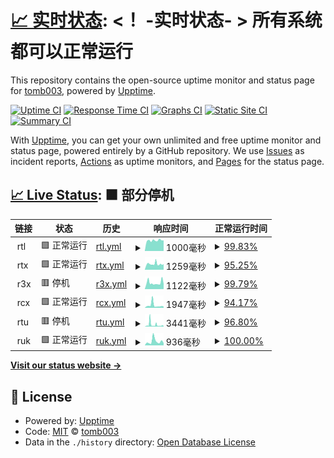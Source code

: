 # [📈 实时状态](https://tomb003.github.io/upptime): <！ -实时状态- > **所有系统都可以正常运行**

This repository contains the open-source uptime monitor and status page for [tomb003](https://tomb003.github.io/upptime), powered by [Upptime](https://github.com/upptime/upptime).

[![Uptime CI](https://github.com/tomb003/upptime/workflows/Uptime%20CI/badge.svg)](https://github.com/tomb003/upptime/actions?query=workflow%3A%22Uptime+CI%22)
[![Response Time CI](https://github.com/tomb003/upptime/workflows/Response%20Time%20CI/badge.svg)](https://github.com/tomb003/upptime/actions?query=workflow%3A%22Response+Time+CI%22)
[![Graphs CI](https://github.com/tomb003/upptime/workflows/Graphs%20CI/badge.svg)](https://github.com/tomb003/upptime/actions?query=workflow%3A%22Graphs+CI%22)
[![Static Site CI](https://github.com/tomb003/upptime/workflows/Static%20Site%20CI/badge.svg)](https://github.com/tomb003/upptime/actions?query=workflow%3A%22Static+Site+CI%22)
[![Summary CI](https://github.com/tomb003/upptime/workflows/Summary%20CI/badge.svg)](https://github.com/tomb003/upptime/actions?query=workflow%3A%22Summary+CI%22)

With [Upptime](https://upptime.js.org), you can get your own unlimited and free uptime monitor and status page, powered entirely by a GitHub repository. We use [Issues](https://github.com/tomb003/upptime/issues) as incident reports, [Actions](https://github.com/tomb003/upptime/actions) as uptime monitors, and [Pages](https://tomb003.github.io/upptime) for the status page.

## [📈 Live Status](https://demo.upptime.js.org): <!--live status--> **🟧 部分停机**

<!--start: status pages-->
<!-- This summary is generated by Upptime (https://github.com/upptime/upptime) -->
<!-- Do not edit this manually, your changes will be overwritten -->
<!-- prettier-ignore -->
| 链接 | 状态 | 历史 | 响应时间 | 正常运行时间 |
| --- | ------ | ------- | ------------- | ------ |
| <img alt="" src="https://icons.duckduckgo.com/ip3/null.ico" height="13"> rtl | 🟩 正常运行 | [rtl.yml](https://github.com/tomb003/upptime/commits/HEAD/history/rtl.yml) | <details><summary><img alt="响应时间图像" src="./graphs/rtl/response-time-week.png" height="20"> 1000毫秒</summary><br><a href="https://tomb003.github.io/upptime/history/rtl"><img alt="响应时间 2969" src="https://img.shields.io/endpoint?url=https%3A%2F%2Fraw.githubusercontent.com%2Ftomb003%2Fupptime%2FHEAD%2Fapi%2Frtl%2Fresponse-time.json"></a><br><a href="https://tomb003.github.io/upptime/history/rtl"><img alt="24 小时响应时间 997" src="https://img.shields.io/endpoint?url=https%3A%2F%2Fraw.githubusercontent.com%2Ftomb003%2Fupptime%2FHEAD%2Fapi%2Frtl%2Fresponse-time-day.json"></a><br><a href="https://tomb003.github.io/upptime/history/rtl"><img alt="7 天正常运行时间 1000" src="https://img.shields.io/endpoint?url=https%3A%2F%2Fraw.githubusercontent.com%2Ftomb003%2Fupptime%2FHEAD%2Fapi%2Frtl%2Fresponse-time-week.json"></a><br><a href="https://tomb003.github.io/upptime/history/rtl"><img alt="30天的正常运行时间 2852" src="https://img.shields.io/endpoint?url=https%3A%2F%2Fraw.githubusercontent.com%2Ftomb003%2Fupptime%2FHEAD%2Fapi%2Frtl%2Fresponse-time-month.json"></a><br><a href="https://tomb003.github.io/upptime/history/rtl"><img alt="1年的正常运行时间 2969" src="https://img.shields.io/endpoint?url=https%3A%2F%2Fraw.githubusercontent.com%2Ftomb003%2Fupptime%2FHEAD%2Fapi%2Frtl%2Fresponse-time-year.json"></a></details> | <details><summary><a href="https://tomb003.github.io/upptime/history/rtl">99.83%</a></summary><a href="https://tomb003.github.io/upptime/history/rtl"><img alt="正常运行时间 98.54%" src="https://img.shields.io/endpoint?url=https%3A%2F%2Fraw.githubusercontent.com%2Ftomb003%2Fupptime%2FHEAD%2Fapi%2Frtl%2Fuptime.json"></a><br><a href="https://tomb003.github.io/upptime/history/rtl"><img alt="24 小时正常运行时间 100.00%" src="https://img.shields.io/endpoint?url=https%3A%2F%2Fraw.githubusercontent.com%2Ftomb003%2Fupptime%2FHEAD%2Fapi%2Frtl%2Fuptime-day.json"></a><br><a href="https://tomb003.github.io/upptime/history/rtl"><img alt="7 天正常运行时间 99.83%" src="https://img.shields.io/endpoint?url=https%3A%2F%2Fraw.githubusercontent.com%2Ftomb003%2Fupptime%2FHEAD%2Fapi%2Frtl%2Fuptime-week.json"></a><br><a href="https://tomb003.github.io/upptime/history/rtl"><img alt="30天的正常运行时间 99.57%" src="https://img.shields.io/endpoint?url=https%3A%2F%2Fraw.githubusercontent.com%2Ftomb003%2Fupptime%2FHEAD%2Fapi%2Frtl%2Fuptime-month.json"></a><br><a href="https://tomb003.github.io/upptime/history/rtl"><img alt="1年的正常运行时间 98.54%" src="https://img.shields.io/endpoint?url=https%3A%2F%2Fraw.githubusercontent.com%2Ftomb003%2Fupptime%2FHEAD%2Fapi%2Frtl%2Fuptime-year.json"></a></details>
| <img alt="" src="https://icons.duckduckgo.com/ip3/null.ico" height="13"> rtx | 🟩 正常运行 | [rtx.yml](https://github.com/tomb003/upptime/commits/HEAD/history/rtx.yml) | <details><summary><img alt="响应时间图像" src="./graphs/rtx/response-time-week.png" height="20"> 1259毫秒</summary><br><a href="https://tomb003.github.io/upptime/history/rtx"><img alt="响应时间 1957" src="https://img.shields.io/endpoint?url=https%3A%2F%2Fraw.githubusercontent.com%2Ftomb003%2Fupptime%2FHEAD%2Fapi%2Frtx%2Fresponse-time.json"></a><br><a href="https://tomb003.github.io/upptime/history/rtx"><img alt="24 小时响应时间 2257" src="https://img.shields.io/endpoint?url=https%3A%2F%2Fraw.githubusercontent.com%2Ftomb003%2Fupptime%2FHEAD%2Fapi%2Frtx%2Fresponse-time-day.json"></a><br><a href="https://tomb003.github.io/upptime/history/rtx"><img alt="7 天正常运行时间 1259" src="https://img.shields.io/endpoint?url=https%3A%2F%2Fraw.githubusercontent.com%2Ftomb003%2Fupptime%2FHEAD%2Fapi%2Frtx%2Fresponse-time-week.json"></a><br><a href="https://tomb003.github.io/upptime/history/rtx"><img alt="30天的正常运行时间 2352" src="https://img.shields.io/endpoint?url=https%3A%2F%2Fraw.githubusercontent.com%2Ftomb003%2Fupptime%2FHEAD%2Fapi%2Frtx%2Fresponse-time-month.json"></a><br><a href="https://tomb003.github.io/upptime/history/rtx"><img alt="1年的正常运行时间 1957" src="https://img.shields.io/endpoint?url=https%3A%2F%2Fraw.githubusercontent.com%2Ftomb003%2Fupptime%2FHEAD%2Fapi%2Frtx%2Fresponse-time-year.json"></a></details> | <details><summary><a href="https://tomb003.github.io/upptime/history/rtx">95.25%</a></summary><a href="https://tomb003.github.io/upptime/history/rtx"><img alt="正常运行时间 92.43%" src="https://img.shields.io/endpoint?url=https%3A%2F%2Fraw.githubusercontent.com%2Ftomb003%2Fupptime%2FHEAD%2Fapi%2Frtx%2Fuptime.json"></a><br><a href="https://tomb003.github.io/upptime/history/rtx"><img alt="24 小时正常运行时间 79.55%" src="https://img.shields.io/endpoint?url=https%3A%2F%2Fraw.githubusercontent.com%2Ftomb003%2Fupptime%2FHEAD%2Fapi%2Frtx%2Fuptime-day.json"></a><br><a href="https://tomb003.github.io/upptime/history/rtx"><img alt="7 天正常运行时间 95.25%" src="https://img.shields.io/endpoint?url=https%3A%2F%2Fraw.githubusercontent.com%2Ftomb003%2Fupptime%2FHEAD%2Fapi%2Frtx%2Fuptime-week.json"></a><br><a href="https://tomb003.github.io/upptime/history/rtx"><img alt="30天的正常运行时间 93.86%" src="https://img.shields.io/endpoint?url=https%3A%2F%2Fraw.githubusercontent.com%2Ftomb003%2Fupptime%2FHEAD%2Fapi%2Frtx%2Fuptime-month.json"></a><br><a href="https://tomb003.github.io/upptime/history/rtx"><img alt="1年的正常运行时间 92.43%" src="https://img.shields.io/endpoint?url=https%3A%2F%2Fraw.githubusercontent.com%2Ftomb003%2Fupptime%2FHEAD%2Fapi%2Frtx%2Fuptime-year.json"></a></details>
| <img alt="" src="https://icons.duckduckgo.com/ip3/null.ico" height="13"> r3x | 🟥 停机 | [r3x.yml](https://github.com/tomb003/upptime/commits/HEAD/history/r3x.yml) | <details><summary><img alt="响应时间图像" src="./graphs/r3x/response-time-week.png" height="20"> 1122毫秒</summary><br><a href="https://tomb003.github.io/upptime/history/r3x"><img alt="响应时间 1839" src="https://img.shields.io/endpoint?url=https%3A%2F%2Fraw.githubusercontent.com%2Ftomb003%2Fupptime%2FHEAD%2Fapi%2Fr3x%2Fresponse-time.json"></a><br><a href="https://tomb003.github.io/upptime/history/r3x"><img alt="24 小时响应时间 970" src="https://img.shields.io/endpoint?url=https%3A%2F%2Fraw.githubusercontent.com%2Ftomb003%2Fupptime%2FHEAD%2Fapi%2Fr3x%2Fresponse-time-day.json"></a><br><a href="https://tomb003.github.io/upptime/history/r3x"><img alt="7 天正常运行时间 1122" src="https://img.shields.io/endpoint?url=https%3A%2F%2Fraw.githubusercontent.com%2Ftomb003%2Fupptime%2FHEAD%2Fapi%2Fr3x%2Fresponse-time-week.json"></a><br><a href="https://tomb003.github.io/upptime/history/r3x"><img alt="30天的正常运行时间 1697" src="https://img.shields.io/endpoint?url=https%3A%2F%2Fraw.githubusercontent.com%2Ftomb003%2Fupptime%2FHEAD%2Fapi%2Fr3x%2Fresponse-time-month.json"></a><br><a href="https://tomb003.github.io/upptime/history/r3x"><img alt="1年的正常运行时间 1839" src="https://img.shields.io/endpoint?url=https%3A%2F%2Fraw.githubusercontent.com%2Ftomb003%2Fupptime%2FHEAD%2Fapi%2Fr3x%2Fresponse-time-year.json"></a></details> | <details><summary><a href="https://tomb003.github.io/upptime/history/r3x">99.79%</a></summary><a href="https://tomb003.github.io/upptime/history/r3x"><img alt="正常运行时间 92.03%" src="https://img.shields.io/endpoint?url=https%3A%2F%2Fraw.githubusercontent.com%2Ftomb003%2Fupptime%2FHEAD%2Fapi%2Fr3x%2Fuptime.json"></a><br><a href="https://tomb003.github.io/upptime/history/r3x"><img alt="24 小时正常运行时间 99.88%" src="https://img.shields.io/endpoint?url=https%3A%2F%2Fraw.githubusercontent.com%2Ftomb003%2Fupptime%2FHEAD%2Fapi%2Fr3x%2Fuptime-day.json"></a><br><a href="https://tomb003.github.io/upptime/history/r3x"><img alt="7 天正常运行时间 99.79%" src="https://img.shields.io/endpoint?url=https%3A%2F%2Fraw.githubusercontent.com%2Ftomb003%2Fupptime%2FHEAD%2Fapi%2Fr3x%2Fuptime-week.json"></a><br><a href="https://tomb003.github.io/upptime/history/r3x"><img alt="30天的正常运行时间 92.40%" src="https://img.shields.io/endpoint?url=https%3A%2F%2Fraw.githubusercontent.com%2Ftomb003%2Fupptime%2FHEAD%2Fapi%2Fr3x%2Fuptime-month.json"></a><br><a href="https://tomb003.github.io/upptime/history/r3x"><img alt="1年的正常运行时间 92.03%" src="https://img.shields.io/endpoint?url=https%3A%2F%2Fraw.githubusercontent.com%2Ftomb003%2Fupptime%2FHEAD%2Fapi%2Fr3x%2Fuptime-year.json"></a></details>
| <img alt="" src="https://icons.duckduckgo.com/ip3/null.ico" height="13"> rcx | 🟩 正常运行 | [rcx.yml](https://github.com/tomb003/upptime/commits/HEAD/history/rcx.yml) | <details><summary><img alt="响应时间图像" src="./graphs/rcx/response-time-week.png" height="20"> 1947毫秒</summary><br><a href="https://tomb003.github.io/upptime/history/rcx"><img alt="响应时间 2009" src="https://img.shields.io/endpoint?url=https%3A%2F%2Fraw.githubusercontent.com%2Ftomb003%2Fupptime%2FHEAD%2Fapi%2Frcx%2Fresponse-time.json"></a><br><a href="https://tomb003.github.io/upptime/history/rcx"><img alt="24 小时响应时间 912" src="https://img.shields.io/endpoint?url=https%3A%2F%2Fraw.githubusercontent.com%2Ftomb003%2Fupptime%2FHEAD%2Fapi%2Frcx%2Fresponse-time-day.json"></a><br><a href="https://tomb003.github.io/upptime/history/rcx"><img alt="7 天正常运行时间 1947" src="https://img.shields.io/endpoint?url=https%3A%2F%2Fraw.githubusercontent.com%2Ftomb003%2Fupptime%2FHEAD%2Fapi%2Frcx%2Fresponse-time-week.json"></a><br><a href="https://tomb003.github.io/upptime/history/rcx"><img alt="30天的正常运行时间 2023" src="https://img.shields.io/endpoint?url=https%3A%2F%2Fraw.githubusercontent.com%2Ftomb003%2Fupptime%2FHEAD%2Fapi%2Frcx%2Fresponse-time-month.json"></a><br><a href="https://tomb003.github.io/upptime/history/rcx"><img alt="1年的正常运行时间 2009" src="https://img.shields.io/endpoint?url=https%3A%2F%2Fraw.githubusercontent.com%2Ftomb003%2Fupptime%2FHEAD%2Fapi%2Frcx%2Fresponse-time-year.json"></a></details> | <details><summary><a href="https://tomb003.github.io/upptime/history/rcx">94.17%</a></summary><a href="https://tomb003.github.io/upptime/history/rcx"><img alt="正常运行时间 91.89%" src="https://img.shields.io/endpoint?url=https%3A%2F%2Fraw.githubusercontent.com%2Ftomb003%2Fupptime%2FHEAD%2Fapi%2Frcx%2Fuptime.json"></a><br><a href="https://tomb003.github.io/upptime/history/rcx"><img alt="24 小时正常运行时间 100.00%" src="https://img.shields.io/endpoint?url=https%3A%2F%2Fraw.githubusercontent.com%2Ftomb003%2Fupptime%2FHEAD%2Fapi%2Frcx%2Fuptime-day.json"></a><br><a href="https://tomb003.github.io/upptime/history/rcx"><img alt="7 天正常运行时间 94.17%" src="https://img.shields.io/endpoint?url=https%3A%2F%2Fraw.githubusercontent.com%2Ftomb003%2Fupptime%2FHEAD%2Fapi%2Frcx%2Fuptime-week.json"></a><br><a href="https://tomb003.github.io/upptime/history/rcx"><img alt="30天的正常运行时间 90.12%" src="https://img.shields.io/endpoint?url=https%3A%2F%2Fraw.githubusercontent.com%2Ftomb003%2Fupptime%2FHEAD%2Fapi%2Frcx%2Fuptime-month.json"></a><br><a href="https://tomb003.github.io/upptime/history/rcx"><img alt="1年的正常运行时间 91.89%" src="https://img.shields.io/endpoint?url=https%3A%2F%2Fraw.githubusercontent.com%2Ftomb003%2Fupptime%2FHEAD%2Fapi%2Frcx%2Fuptime-year.json"></a></details>
| <img alt="" src="https://icons.duckduckgo.com/ip3/null.ico" height="13"> rtu | 🟥 停机 | [rtu.yml](https://github.com/tomb003/upptime/commits/HEAD/history/rtu.yml) | <details><summary><img alt="响应时间图像" src="./graphs/rtu/response-time-week.png" height="20"> 3441毫秒</summary><br><a href="https://tomb003.github.io/upptime/history/rtu"><img alt="响应时间 2640" src="https://img.shields.io/endpoint?url=https%3A%2F%2Fraw.githubusercontent.com%2Ftomb003%2Fupptime%2FHEAD%2Fapi%2Frtu%2Fresponse-time.json"></a><br><a href="https://tomb003.github.io/upptime/history/rtu"><img alt="24 小时响应时间 1099" src="https://img.shields.io/endpoint?url=https%3A%2F%2Fraw.githubusercontent.com%2Ftomb003%2Fupptime%2FHEAD%2Fapi%2Frtu%2Fresponse-time-day.json"></a><br><a href="https://tomb003.github.io/upptime/history/rtu"><img alt="7 天正常运行时间 3441" src="https://img.shields.io/endpoint?url=https%3A%2F%2Fraw.githubusercontent.com%2Ftomb003%2Fupptime%2FHEAD%2Fapi%2Frtu%2Fresponse-time-week.json"></a><br><a href="https://tomb003.github.io/upptime/history/rtu"><img alt="30天的正常运行时间 2693" src="https://img.shields.io/endpoint?url=https%3A%2F%2Fraw.githubusercontent.com%2Ftomb003%2Fupptime%2FHEAD%2Fapi%2Frtu%2Fresponse-time-month.json"></a><br><a href="https://tomb003.github.io/upptime/history/rtu"><img alt="1年的正常运行时间 2640" src="https://img.shields.io/endpoint?url=https%3A%2F%2Fraw.githubusercontent.com%2Ftomb003%2Fupptime%2FHEAD%2Fapi%2Frtu%2Fresponse-time-year.json"></a></details> | <details><summary><a href="https://tomb003.github.io/upptime/history/rtu">96.80%</a></summary><a href="https://tomb003.github.io/upptime/history/rtu"><img alt="正常运行时间 98.73%" src="https://img.shields.io/endpoint?url=https%3A%2F%2Fraw.githubusercontent.com%2Ftomb003%2Fupptime%2FHEAD%2Fapi%2Frtu%2Fuptime.json"></a><br><a href="https://tomb003.github.io/upptime/history/rtu"><img alt="24 小时正常运行时间 98.26%" src="https://img.shields.io/endpoint?url=https%3A%2F%2Fraw.githubusercontent.com%2Ftomb003%2Fupptime%2FHEAD%2Fapi%2Frtu%2Fuptime-day.json"></a><br><a href="https://tomb003.github.io/upptime/history/rtu"><img alt="7 天正常运行时间 96.80%" src="https://img.shields.io/endpoint?url=https%3A%2F%2Fraw.githubusercontent.com%2Ftomb003%2Fupptime%2FHEAD%2Fapi%2Frtu%2Fuptime-week.json"></a><br><a href="https://tomb003.github.io/upptime/history/rtu"><img alt="30天的正常运行时间 98.50%" src="https://img.shields.io/endpoint?url=https%3A%2F%2Fraw.githubusercontent.com%2Ftomb003%2Fupptime%2FHEAD%2Fapi%2Frtu%2Fuptime-month.json"></a><br><a href="https://tomb003.github.io/upptime/history/rtu"><img alt="1年的正常运行时间 98.73%" src="https://img.shields.io/endpoint?url=https%3A%2F%2Fraw.githubusercontent.com%2Ftomb003%2Fupptime%2FHEAD%2Fapi%2Frtu%2Fuptime-year.json"></a></details>
| <img alt="" src="https://icons.duckduckgo.com/ip3/null.ico" height="13"> ruk | 🟩 正常运行 | [ruk.yml](https://github.com/tomb003/upptime/commits/HEAD/history/ruk.yml) | <details><summary><img alt="响应时间图像" src="./graphs/ruk/response-time-week.png" height="20"> 936毫秒</summary><br><a href="https://tomb003.github.io/upptime/history/ruk"><img alt="响应时间 889" src="https://img.shields.io/endpoint?url=https%3A%2F%2Fraw.githubusercontent.com%2Ftomb003%2Fupptime%2FHEAD%2Fapi%2Fruk%2Fresponse-time.json"></a><br><a href="https://tomb003.github.io/upptime/history/ruk"><img alt="24 小时响应时间 519" src="https://img.shields.io/endpoint?url=https%3A%2F%2Fraw.githubusercontent.com%2Ftomb003%2Fupptime%2FHEAD%2Fapi%2Fruk%2Fresponse-time-day.json"></a><br><a href="https://tomb003.github.io/upptime/history/ruk"><img alt="7 天正常运行时间 936" src="https://img.shields.io/endpoint?url=https%3A%2F%2Fraw.githubusercontent.com%2Ftomb003%2Fupptime%2FHEAD%2Fapi%2Fruk%2Fresponse-time-week.json"></a><br><a href="https://tomb003.github.io/upptime/history/ruk"><img alt="30天的正常运行时间 935" src="https://img.shields.io/endpoint?url=https%3A%2F%2Fraw.githubusercontent.com%2Ftomb003%2Fupptime%2FHEAD%2Fapi%2Fruk%2Fresponse-time-month.json"></a><br><a href="https://tomb003.github.io/upptime/history/ruk"><img alt="1年的正常运行时间 889" src="https://img.shields.io/endpoint?url=https%3A%2F%2Fraw.githubusercontent.com%2Ftomb003%2Fupptime%2FHEAD%2Fapi%2Fruk%2Fresponse-time-year.json"></a></details> | <details><summary><a href="https://tomb003.github.io/upptime/history/ruk">100.00%</a></summary><a href="https://tomb003.github.io/upptime/history/ruk"><img alt="正常运行时间 99.90%" src="https://img.shields.io/endpoint?url=https%3A%2F%2Fraw.githubusercontent.com%2Ftomb003%2Fupptime%2FHEAD%2Fapi%2Fruk%2Fuptime.json"></a><br><a href="https://tomb003.github.io/upptime/history/ruk"><img alt="24 小时正常运行时间 100.00%" src="https://img.shields.io/endpoint?url=https%3A%2F%2Fraw.githubusercontent.com%2Ftomb003%2Fupptime%2FHEAD%2Fapi%2Fruk%2Fuptime-day.json"></a><br><a href="https://tomb003.github.io/upptime/history/ruk"><img alt="7 天正常运行时间 100.00%" src="https://img.shields.io/endpoint?url=https%3A%2F%2Fraw.githubusercontent.com%2Ftomb003%2Fupptime%2FHEAD%2Fapi%2Fruk%2Fuptime-week.json"></a><br><a href="https://tomb003.github.io/upptime/history/ruk"><img alt="30天的正常运行时间 100.00%" src="https://img.shields.io/endpoint?url=https%3A%2F%2Fraw.githubusercontent.com%2Ftomb003%2Fupptime%2FHEAD%2Fapi%2Fruk%2Fuptime-month.json"></a><br><a href="https://tomb003.github.io/upptime/history/ruk"><img alt="1年的正常运行时间 99.90%" src="https://img.shields.io/endpoint?url=https%3A%2F%2Fraw.githubusercontent.com%2Ftomb003%2Fupptime%2FHEAD%2Fapi%2Fruk%2Fuptime-year.json"></a></details>

<!--end: status pages-->

[**Visit our status website →**](https://tomb003.github.io/upptime)

## 📄 License

- Powered by: [Upptime](https://github.com/upptime/upptime)
- Code: [MIT](./LICENSE) © [tomb003](https://tomb003.github.io/upptime)
- Data in the `./history` directory: [Open Database License](https://opendatacommons.org/licenses/odbl/1-0/)
